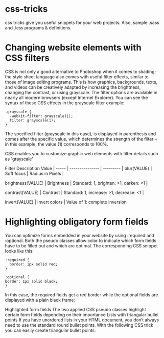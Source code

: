 # css-tricks
css tricks give you useful snippets for your web projects.  Also, sample .sass and .less programs &amp; definitions.

# Changing website elements with CSS filters
CSS is not only a good alternative to Photoshop when it comes to shading; the style sheet language also comes with useful filter effects, similar to those of image editing programs. This is how graphics, backgrounds, texts, and videos can be creatively adapted by increasing the brightness, changing the contrast, or using grayscale. The filter options are available in nearly all modern browsers (except Internet Explorer). You can see the syntax of these CSS effects in the grayscale filter example:

```
.grayscale {
  -webkit-filter: grayscale(1);
  filter: grayscale(1);
}
```

The specified filter (grayscale in this case), is displayed in parenthesis and comes after the specific value, which determines the strength of the filter – in this example, the value (1) corresponds to 100%.
<image>

CSS enables you to customize graphic web elements with filter details such as 'grayscale'

Filter    Description  Value
| ----- | --------------- | --------- |
blur(VALUE) | Soft focus | Radius in Pixels |

brightness(VALUE) | Brightness | Standard: 1, brighten: >1, darken: <1 |

contrast(VALUE) | Contrast | Standard: 1, increase: >1, decrease: <1 |

invert(VALUE) | Invert colors | Value of 1: complete inversion
# Highlighting obligatory form fields
You can optimize forms embedded in your website by using :required and :optional. Both the pseudo classes allow color to indicate which form fields have to be filled out and which are optimal. The corresponding CSS snippet looks like this:

```
:required {
  border: 1px solid red;
}

:optional {
border: 1px solid black;
}
```

In this case, the required fields get a red border while the optional fields are displayed with a plain black frame:

Highlighted form fields
The two applied CSS pseudo classes highlight certain form fields depending on their importance
Lists with triangular bullet points
If you have unordered lists in your HTML document, you don’t always need to use the standard round bullet points. With the following CSS trick you can easily create triangular bullet points:

